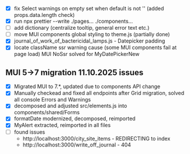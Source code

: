 - [x] fix Select warnings on empty set when default is not '' (added props.data.length check)
- [x] run npx prettier --write ./pages... ./components...
- [ ] add dictionary (centralize tooltip, general error text etc.)
- [ ] move MUI components global styling to theme.js (partially done)
- [x] journal_of_work_of_bactericidal_lamps.js - Datepicker padding
- [x] locate className ssr warning cause (some MUI components fail at page load) MUI NoSsr solved for MyDatePickerNew

## MUI 5->7 migration 11.10.2025 issues

- [x] Migrated MUI to 7.\*, updated due to components API change
- [x] Manually checkead and fixed all endpoints after Grid migration, solved all console Errors and Warnings
- [x] decomposed and adjusted src/elements.js into components/shared/Forms
- [x] formatDate modernized, decomposed, reimported
- [x] MyAlert extracted, reimported in all files
- [ ] found issues
  - http://localhost:3000/city_site_items - REDIRECTING to index
  - http://localhost:3000/write_off_journal - 404
